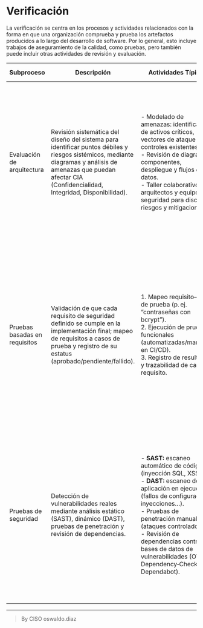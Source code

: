 # Verificación

La verificación se centra en los procesos y actividades relacionados con la forma en que una organización comprueba y prueba los artefactos producidos a lo largo del desarrollo de software. Por lo general, esto incluye trabajos de aseguramiento de la calidad, como pruebas, pero también puede incluir otras actividades de revisión y evaluación.

| **Subproceso**                | **Descripción**                                                                                                                                                                                                    | **Actividades Típicas**                                                                                                                                                                                                                                                                                                                 | **Ejemplo Práctico**                                                                                                                                                                                                                                                                                           |
| ----------------------------- | ------------------------------------------------------------------------------------------------------------------------------------------------------------------------------------------------------------------ | --------------------------------------------------------------------------------------------------------------------------------------------------------------------------------------------------------------------------------------------------------------------------------------------------------------------------------------- | -------------------------------------------------------------------------------------------------------------------------------------------------------------------------------------------------------------------------------------------------------------------------------------------------------------- |
| Evaluación de arquitectura    | Revisión sistemática del diseño del sistema para identificar puntos débiles y riesgos sistémicos, mediante diagramas y análisis de amenazas que puedan afectar CIA (Confidencialidad, Integridad, Disponibilidad). | - Modelado de amenazas: identificación de activos críticos, vectores de ataque y controles existentes.<br>- Revisión de diagramas: componentes, despliegue y flujos de datos.<br>- Taller colaborativo con arquitectos y equipo de seguridad para discutir riesgos y mitigaciones.                                                      | Para una aplicación de banca en línea con microservicios se definen los límites de confianza entre servicios; se detecta una API REST sin autenticación fuerte y se propone implementar OAuth2 con tokens firmados y rotación periódica de claves.                                                             |
| Pruebas basadas en requisitos | Validación de que cada requisito de seguridad definido se cumple en la implementación final; mapeo de requisitos a casos de prueba y registro de su estatus (aprobado/pendiente/fallido).                          | 1. Mapeo requisito–caso de prueba (p. ej. “contraseñas con bcrypt”).<br>2. Ejecución de pruebas funcionales (automatizadas/manuales en CI/CD).<br>3. Registro de resultados y trazabilidad de cada requisito.                                                                                                                           | Requisito: “Bloquear cuenta tras 3 intentos de login fallidos en 10 min.”<br>– Caso de prueba: intentar 4 inicios de sesión fallidos secuenciales y comprobar que el 4° devuelve “cuenta bloqueada”.<br>– Herramienta: script de Selenium o test de API en Postman integrado al pipeline de despliegue.        |
| Pruebas de seguridad          | Detección de vulnerabilidades reales mediante análisis estático (SAST), dinámico (DAST), pruebas de penetración y revisión de dependencias.                                                                        | - **SAST:** escaneo automático de código (inyección SQL, XSS…).<br>- **DAST:** escaneo de la aplicación en ejecución (fallos de configuración, inyecciones…).<br>- Pruebas de penetración manuales (ataques controlados).<br>- Revisión de dependencias contra bases de datos de vulnerabilidades (OWASP Dependency‑Check, Dependabot). | Para una app web Java:<br>1. Ejecutar SonarQube (SAST) para detectar uso inseguro de `Runtime.exec()`.<br>2. Desplegar en entorno de pruebas y usar OWASP ZAP (DAST) para inyectar XSS en formularios.<br>3. Contratar penetración externa para escalar privilegios de usuario de bajo nivel a administrativo. |
___________________

> By CISO oswaldo.diaz 
